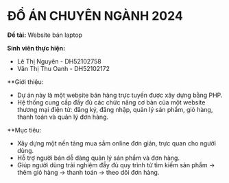 # ĐỒ ÁN CHUYÊN NGÀNH 2024  

**Đề tài:** Website bán laptop  

**Sinh viên thực hiện:**  
- Lê Thị Nguyên - DH52102758  
- Văn Thị Thu Oanh - DH52102172  

**Giới thiệu: <br>
- Dự án này là một website bán hàng trực tuyến được xây dựng bằng PHP. <br>
- Hệ thống cung cấp đầy đủ các chức năng cơ bản của một website thương mại điện tử: đăng ký, đăng nhập, quản lý sản phẩm, giỏ hàng, thanh toán và quản lý đơn hàng. <br>

**Mục tiêu:<br>
- Xây dựng một nền tảng mua sắm online đơn giản, trực quan cho người dùng.<br>
- Hỗ trợ người bán dễ dàng quản lý sản phẩm và đơn hàng.<br>
- Giúp người dùng trải nghiệm đầy đủ quy trình từ tìm kiếm sản phẩm → thêm giỏ hàng → thanh toán → theo dõi đơn hàng.

